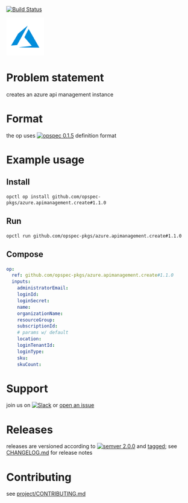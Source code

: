 [![Build Status](https://travis-ci.org/opspec-pkgs/azure.apimanagement.create.svg?branch=master)](https://travis-ci.org/opspec-pkgs/azure.apimanagement.create)

<img src="icon.svg" alt="icon" height="100px">

# Problem statement

creates an azure api management instance

# Format

the op uses [![opspec 0.1.5](https://img.shields.io/badge/opspec-0.1.5-brightgreen.svg?colorA=6b6b6b&colorB=fc16be)](https://opspec.io/0.1.5) definition format

# Example usage

## Install

```shell
opctl op install github.com/opspec-pkgs/azure.apimanagement.create#1.1.0
```

## Run

```
opctl run github.com/opspec-pkgs/azure.apimanagement.create#1.1.0
```

## Compose

```yaml
op:
  ref: github.com/opspec-pkgs/azure.apimanagement.create#1.1.0
  inputs:
    administratorEmail:
    loginId:
    loginSecret:
    name:
    organizationName:
    resourceGroup:
    subscriptionId:
    # params w/ default
    location:
    loginTenantId:
    loginType:
    sku:
    skuCount:
```

# Support

join us on
[![Slack](https://opctl-slackin.herokuapp.com/badge.svg)](https://opctl-slackin.herokuapp.com/)
or
[open an issue](https://github.com/opspec-pkgs/azure.apimanagement.create/issues)

# Releases

releases are versioned according to
[![semver 2.0.0](https://img.shields.io/badge/semver-2.0.0-brightgreen.svg)](http://semver.org/spec/v2.0.0.html)
and [tagged](https://git-scm.com/book/en/v2/Git-Basics-Tagging); see
[CHANGELOG.md](CHANGELOG.md) for release notes

# Contributing

see
[project/CONTRIBUTING.md](https://github.com/opspec-pkgs/project/blob/master/CONTRIBUTING.md)
